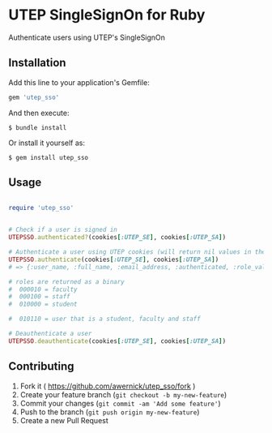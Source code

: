 # UTEP SingleSignOn for Ruby

Authenticate users using UTEP's SingleSignOn

## Installation

Add this line to your application's Gemfile:

```ruby
gem 'utep_sso'
```

And then execute:

    $ bundle install

Or install it yourself as:

    $ gem install utep_sso

## Usage

```ruby

require 'utep_sso'


# Check if a user is signed in
UTEPSSO.authenticated?(cookies[:UTEP_SE], cookies[:UTEP_SA])

# Authenticate a user using UTEP cookies (will return nil values in the hash for invalid cookies)
UTEPSSO.authenticate(cookies[:UTEP_SE], cookies[:UTEP_SA])
# => {:user_name, :full_name, :email_address, :authenticated, :role_value, :external_user, :@xmlns}

# roles are returned as a binary
#  000010 = faculty
#  000100 = staff
#  010000 = student

#  010110 = user that is a student, faculty and staff 

# Deauthenticate a user
UTEPSSO.deauthenticate(cookies[:UTEP_SE], cookies[:UTEP_SA])

```

## Contributing

1. Fork it ( https://github.com/awernick/utep_sso/fork )
2. Create your feature branch (`git checkout -b my-new-feature`)
3. Commit your changes (`git commit -am 'Add some feature'`)
4. Push to the branch (`git push origin my-new-feature`)
5. Create a new Pull Request
